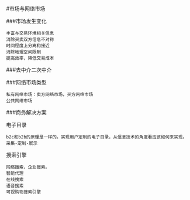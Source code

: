 #市场与网络市场

###市场发生变化

	丰富与交易环境相关信息
	消除买卖双方信息不对称
	时间程度上分离和接近
	消除地理空间限制
	提高效率，降低交易成本
	
	
###去中介二次中介

###网络市场类型
	
	私有网络市场：卖方网络市场，买方网络市场
	公共网络市场
	
###商务解决方案
	
电子目录

	b2c和b2b的原理是一样的。实现用户定制的电子目录，从信息技术的角度看应该如何来实现。
	采集-定制-展示
搜索引擎
	
	网络搜索，企业搜索。
	智能代理
	在线搜索
	语音搜索
	可视购物搜索引擎